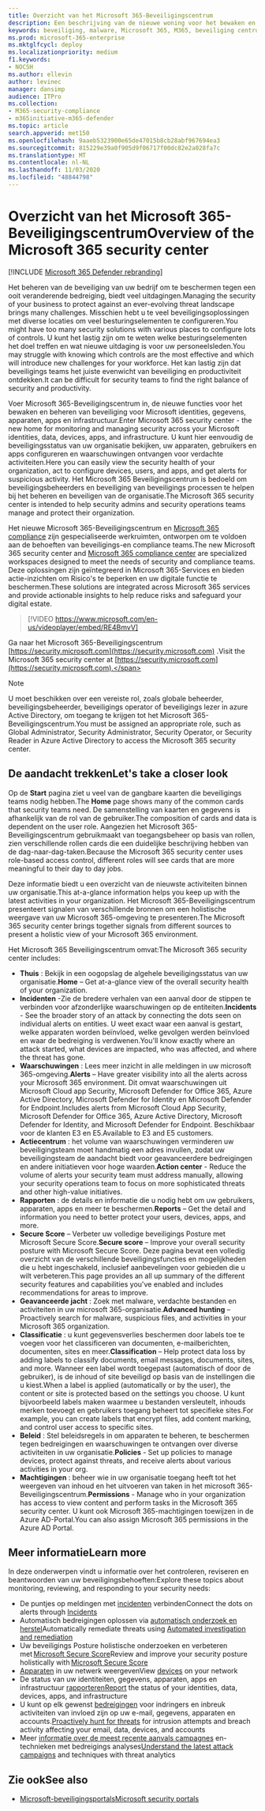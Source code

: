 ```yaml
---
title: Overzicht van het Microsoft 365-Beveiligingscentrum
description: Een beschrijving van de nieuwe woning voor het bewaken en beheren van beveiliging voor alle Microsoft-identiteiten, gegevens, apparaten en apps.
keywords: beveiliging, malware, Microsoft 365, M365, beveiliging centrum, monitor, rapport, Identities, gegevens, apparaten, apps
ms.prod: microsoft-365-enterprise
ms.mktglfcycl: deploy
ms.localizationpriority: medium
f1.keywords:
- NOCSH
ms.author: ellevin
author: levinec
manager: dansimp
audience: ITPro
ms.collection:
- M365-security-compliance
- m365initiative-m365-defender
ms.topic: article
search.appverid: met150
ms.openlocfilehash: 9aaeb5323900e65de47015b8cb28abf967694ea3
ms.sourcegitcommit: 815229e39a0f905d9f06717f00dc82e2a028fa7c
ms.translationtype: MT
ms.contentlocale: nl-NL
ms.lasthandoff: 11/03/2020
ms.locfileid: "48844798"
---
```

# <a name="overview-of-the-microsoft-365-security-center"></a><span data-ttu-id="15736-104">Overzicht van het Microsoft 365-Beveiligingscentrum</span><span class="sxs-lookup"><span data-stu-id="15736-104">Overview of the Microsoft 365 security center</span></span>

[!INCLUDE [Microsoft 365 Defender rebranding](../includes/microsoft-defender.md)]


<span data-ttu-id="15736-105">Het beheren van de beveiliging van uw bedrijf om te beschermen tegen een ooit veranderende bedreiging, biedt veel uitdagingen.</span><span class="sxs-lookup"><span data-stu-id="15736-105">Managing the security of your business to protect against an ever-evolving threat landscape brings many challenges.</span></span> <span data-ttu-id="15736-106">Misschien hebt u te veel beveiligingsoplossingen met diverse locaties om veel besturingselementen te configureren.</span><span class="sxs-lookup"><span data-stu-id="15736-106">You might have too many security solutions with various places to configure lots of controls.</span></span> <span data-ttu-id="15736-107">U kunt het lastig zijn om te weten welke besturingselementen het doel treffen en wat nieuwe uitdaging is voor uw personeelsleden.</span><span class="sxs-lookup"><span data-stu-id="15736-107">You may struggle with knowing which controls are the most effective and which will introduce new challenges for your workforce.</span></span> <span data-ttu-id="15736-108">Het kan lastig zijn dat beveiligings teams het juiste evenwicht van beveiliging en productiviteit ontdekken.</span><span class="sxs-lookup"><span data-stu-id="15736-108">It can be difficult for security teams to find the right balance of security and productivity.</span></span>

<span data-ttu-id="15736-109">Voer Microsoft 365-Beveiligingscentrum in, de nieuwe functies voor het bewaken en beheren van beveiliging voor Microsoft identities, gegevens, apparaten, apps en infrastructuur.</span><span class="sxs-lookup"><span data-stu-id="15736-109">Enter Microsoft 365 security center - the new home for monitoring and managing security across your Microsoft identities, data, devices, apps, and infrastructure.</span></span> <span data-ttu-id="15736-110">U kunt hier eenvoudig de beveiligingsstatus van uw organisatie bekijken, uw apparaten, gebruikers en apps configureren en waarschuwingen ontvangen voor verdachte activiteiten.</span><span class="sxs-lookup"><span data-stu-id="15736-110">Here you can easily view the security health of your organization, act to configure devices, users, and apps, and get alerts for suspicious activity.</span></span> <span data-ttu-id="15736-111">Het Microsoft 365 Beveiligingscentrum is bedoeld om beveiligingsbeheerders en beveiliging van beveiligings processen te helpen bij het beheren en beveiligen van de organisatie.</span><span class="sxs-lookup"><span data-stu-id="15736-111">The Microsoft 365 security center is intended to help security admins and security operations teams manage and protect their organization.</span></span>

<span data-ttu-id="15736-112">Het nieuwe Microsoft 365-Beveiligingscentrum en [Microsoft 365 compliance](https://docs.microsoft.com/microsoft-365/compliance/microsoft-365-compliance-center) zijn gespecialiseerde werkruimten, ontworpen om te voldoen aan de behoeften van beveiligings-en compliance teams.</span><span class="sxs-lookup"><span data-stu-id="15736-112">The new Microsoft 365 security center and [Microsoft 365 compliance center](https://docs.microsoft.com/microsoft-365/compliance/microsoft-365-compliance-center) are specialized workspaces designed to meet the needs of security and compliance teams.</span></span> <span data-ttu-id="15736-113">Deze oplossingen zijn geïntegreerd in Microsoft 365-Services en bieden actie-inzichten om Risico's te beperken en uw digitale functie te beschermen.</span><span class="sxs-lookup"><span data-stu-id="15736-113">These solutions are integrated across Microsoft 365 services and provide actionable insights to help reduce risks and safeguard your digital estate.</span></span>

>[!VIDEO https://www.microsoft.com/en-us/videoplayer/embed/RE4BmvV]

<span data-ttu-id="15736-114">Ga naar het Microsoft 365-Beveiligingscentrum [https://security.microsoft.com](https://security.microsoft.com) .</span><span class="sxs-lookup"><span data-stu-id="15736-114">Visit the Microsoft 365 security center at [https://security.microsoft.com](https://security.microsoft.com).</span></span> 

> [!NOTE]
> <span data-ttu-id="15736-115">U moet beschikken over een vereiste rol, zoals globale beheerder, beveiligingsbeheerder, beveiligings operator of beveiligings lezer in azure Active Directory, om toegang te krijgen tot het Microsoft 365-Beveiligingscentrum.</span><span class="sxs-lookup"><span data-stu-id="15736-115">You must be assigned an appropriate role, such as Global Administrator, Security Administrator, Security Operator, or Security Reader in Azure Active Directory to access the Microsoft 365 security center.</span></span>


## <a name="lets-take-a-closer-look"></a><span data-ttu-id="15736-116">De aandacht trekken</span><span class="sxs-lookup"><span data-stu-id="15736-116">Let's take a closer look</span></span>

<span data-ttu-id="15736-117">Op de **Start** pagina ziet u veel van de gangbare kaarten die beveiligings teams nodig hebben.</span><span class="sxs-lookup"><span data-stu-id="15736-117">The **Home** page shows many of the common cards that security teams need.</span></span> <span data-ttu-id="15736-118">De samenstelling van kaarten en gegevens is afhankelijk van de rol van de gebruiker.</span><span class="sxs-lookup"><span data-stu-id="15736-118">The composition of cards and data is dependent on the user role.</span></span> <span data-ttu-id="15736-119">Aangezien het Microsoft 365-Beveiligingscentrum gebruikmaakt van toegangsbeheer op basis van rollen, zien verschillende rollen cards die een duidelijke beschrijving hebben van de dag-naar-dag-taken.</span><span class="sxs-lookup"><span data-stu-id="15736-119">Because the Microsoft 365 security center uses role-based access control, different roles will see cards that are more meaningful to their day to day jobs.</span></span>  

<span data-ttu-id="15736-120">Deze informatie biedt u een overzicht van de nieuwste activiteiten binnen uw organisatie.</span><span class="sxs-lookup"><span data-stu-id="15736-120">This at-a-glance information helps you keep up with the latest activities in your organization.</span></span> <span data-ttu-id="15736-121">Het Microsoft 365-Beveiligingscentrum presenteert signalen van verschillende bronnen om een holistische weergave van uw Microsoft 365-omgeving te presenteren.</span><span class="sxs-lookup"><span data-stu-id="15736-121">The Microsoft 365 security center brings together signals from different sources to present a holistic view of your Microsoft 365 environment.</span></span>

<span data-ttu-id="15736-122">Het Microsoft 365 Beveiligingscentrum omvat:</span><span class="sxs-lookup"><span data-stu-id="15736-122">The Microsoft 365 security center includes:</span></span>

* <span data-ttu-id="15736-123">**Thuis** : Bekijk in een oogopslag de algehele beveiligingsstatus van uw organisatie.</span><span class="sxs-lookup"><span data-stu-id="15736-123">**Home** – Get at-a-glance view of the overall security health of your organization.</span></span>
* <span data-ttu-id="15736-124">**Incidenten** -Zie de bredere verhalen van een aanval door de stippen te verbinden voor afzonderlijke waarschuwingen op de entiteiten.</span><span class="sxs-lookup"><span data-stu-id="15736-124">**Incidents** - See the broader story of an attack by connecting the dots seen on individual alerts on entities.</span></span> <span data-ttu-id="15736-125">U weet exact waar een aanval is gestart, welke apparaten worden beïnvloed, welke gevolgen werden beïnvloed en waar de bedreiging is verdwenen.</span><span class="sxs-lookup"><span data-stu-id="15736-125">You'll know exactly where an attack started, what devices are impacted, who was affected, and where the threat has gone.</span></span>
* <span data-ttu-id="15736-126">**Waarschuwingen** : Lees meer inzicht in alle meldingen in uw microsoft 365-omgeving.</span><span class="sxs-lookup"><span data-stu-id="15736-126">**Alerts** – Have greater visibility into all the alerts across your Microsoft 365 environment.</span></span> <span data-ttu-id="15736-127">Dit omvat waarschuwingen uit Microsoft Cloud app Security, Microsoft Defender for Office 365, Azure Active Directory, Microsoft Defender for Identity en Microsoft Defender for Endpoint.</span><span class="sxs-lookup"><span data-stu-id="15736-127">Includes alerts from Microsoft Cloud App Security, Microsoft Defender for Office 365, Azure Active Directory, Microsoft Defender for Identity, and Microsoft Defender for Endpoint.</span></span> <span data-ttu-id="15736-128">Beschikbaar voor de klanten E3 en E5.</span><span class="sxs-lookup"><span data-stu-id="15736-128">Available to E3 and E5 customers.</span></span>  
* <span data-ttu-id="15736-129">**Actiecentrum** : het volume van waarschuwingen verminderen uw beveiligingsteam moet handmatig een adres invullen, zodat uw beveiligingsteam de aandacht biedt voor geavanceerdere bedreigingen en andere initiatieven voor hoge waarden.</span><span class="sxs-lookup"><span data-stu-id="15736-129">**Action center** - Reduce the volume of alerts your security team must address manually, allowing your security operations team to focus on more sophisticated threats and other high-value initiatives.</span></span>
* <span data-ttu-id="15736-130">**Rapporten** : de details en informatie die u nodig hebt om uw gebruikers, apparaten, apps en meer te beschermen.</span><span class="sxs-lookup"><span data-stu-id="15736-130">**Reports** – Get the detail and information you need to better protect your users, devices, apps, and more.</span></span>
* <span data-ttu-id="15736-131">**Secure Score** – Verbeter uw volledige beveiligings Posture met Microsoft Secure Score.</span><span class="sxs-lookup"><span data-stu-id="15736-131">**Secure score** – Improve your overall security posture with Microsoft Secure Score.</span></span> <span data-ttu-id="15736-132">Deze pagina bevat een volledig overzicht van de verschillende beveiligingsfuncties en mogelijkheden die u hebt ingeschakeld, inclusief aanbevelingen voor gebieden die u wilt verbeteren.</span><span class="sxs-lookup"><span data-stu-id="15736-132">This page provides an all up summary of the different security features and capabilities you've enabled and includes recommendations for areas to improve.</span></span>
* <span data-ttu-id="15736-133">**Geavanceerde jacht** : Zoek met malware, verdachte bestanden en activiteiten in uw microsoft 365-organisatie.</span><span class="sxs-lookup"><span data-stu-id="15736-133">**Advanced hunting** – Proactively search for malware, suspicious files, and activities in your Microsoft 365 organization.</span></span>
* <span data-ttu-id="15736-134">**Classificatie** : u kunt gegevensverlies beschermen door labels toe te voegen voor het classificeren van documenten, e-mailberichten, documenten, sites en meer.</span><span class="sxs-lookup"><span data-stu-id="15736-134">**Classification** – Help protect data loss by adding labels to classify documents, email messages, documents, sites, and more.</span></span> <span data-ttu-id="15736-135">Wanneer een label wordt toegepast (automatisch of door de gebruiker), is de inhoud of site beveiligd op basis van de instellingen die u kiest.</span><span class="sxs-lookup"><span data-stu-id="15736-135">When a label is applied (automatically or by the user), the content or site is protected based on the settings you choose.</span></span> <span data-ttu-id="15736-136">U kunt bijvoorbeeld labels maken waarmee u bestanden versleutelt, inhouds merken toevoegt en gebruikers toegang beheert tot specifieke sites.</span><span class="sxs-lookup"><span data-stu-id="15736-136">For example, you can create labels that encrypt files, add content marking, and control user access to specific sites.</span></span>
* <span data-ttu-id="15736-137">**Beleid** : Stel beleidsregels in om apparaten te beheren, te beschermen tegen bedreigingen en waarschuwingen te ontvangen over diverse activiteiten in uw organisatie.</span><span class="sxs-lookup"><span data-stu-id="15736-137">**Policies** - Set up policies to manage devices, protect against threats, and receive alerts about various activities in your org.</span></span>
* <span data-ttu-id="15736-138">**Machtigingen** : beheer wie in uw organisatie toegang heeft tot het weergeven van inhoud en het uitvoeren van taken in het microsoft 365-Beveiligingscentrum.</span><span class="sxs-lookup"><span data-stu-id="15736-138">**Permissions** - Manage who in your organization has access to view content and perform tasks in the Microsoft 365 security center.</span></span> <span data-ttu-id="15736-139">U kunt ook Microsoft 365-machtigingen toewijzen in de Azure AD-Portal.</span><span class="sxs-lookup"><span data-stu-id="15736-139">You can also assign Microsoft 365 permissions in the Azure AD Portal.</span></span>

## <a name="learn-more"></a><span data-ttu-id="15736-140">Meer informatie</span><span class="sxs-lookup"><span data-stu-id="15736-140">Learn more</span></span>

<span data-ttu-id="15736-141">In deze onderwerpen vindt u informatie over het controleren, reviseren en beantwoorden van uw beveiligingsbehoeften:</span><span class="sxs-lookup"><span data-stu-id="15736-141">Explore these topics about monitoring, reviewing, and responding to your security needs:</span></span>

- <span data-ttu-id="15736-142">De puntjes op meldingen met [incidenten](incident-queue.md) verbinden</span><span class="sxs-lookup"><span data-stu-id="15736-142">Connect the dots on alerts through [Incidents](incident-queue.md)</span></span>
- <span data-ttu-id="15736-143">Automatisch bedreigingen oplossen via [automatisch onderzoek en herstel](mtp-autoir.md)</span><span class="sxs-lookup"><span data-stu-id="15736-143">Automatically remediate threats using [Automated investigation and remediation](mtp-autoir.md)</span></span>
- <span data-ttu-id="15736-144">Uw beveiligings Posture holistische onderzoeken en verbeteren met [Microsoft Secure Score](microsoft-secure-score.md)</span><span class="sxs-lookup"><span data-stu-id="15736-144">Review and improve your security posture holistically with [Microsoft Secure Score](microsoft-secure-score.md)</span></span>
- <span data-ttu-id="15736-145">[Apparaten](device-profile.md) in uw netwerk weergeven</span><span class="sxs-lookup"><span data-stu-id="15736-145">View [devices](device-profile.md) on your network</span></span>
- <span data-ttu-id="15736-146">De status van uw identiteiten, gegevens, apparaten, apps en infrastructuur [rapporteren](monitoring-and-reporting.md)</span><span class="sxs-lookup"><span data-stu-id="15736-146">[Report](monitoring-and-reporting.md) the status of your identities, data, devices, apps, and infrastructure</span></span>
- <span data-ttu-id="15736-147">U kunt op elk gewenst [bedreigingen](advanced-hunting-overview.md) voor indringers en inbreuk activiteiten van invloed zijn op uw e-mail, gegevens, apparaten en accounts.</span><span class="sxs-lookup"><span data-stu-id="15736-147">[Proactively hunt for threats](advanced-hunting-overview.md) for intrusion attempts and breach activity affecting your email, data, devices, and accounts</span></span>
- <span data-ttu-id="15736-148">Meer [informatie over de meest recente aanvals campagnes](latest-attack-campaigns.md) en-technieken met bedreigings analyses</span><span class="sxs-lookup"><span data-stu-id="15736-148">[Understand the latest attack campaigns](latest-attack-campaigns.md) and techniques with threat analytics</span></span>

## <a name="see-also"></a><span data-ttu-id="15736-149">Zie ook</span><span class="sxs-lookup"><span data-stu-id="15736-149">See also</span></span>

- [<span data-ttu-id="15736-150">Microsoft-beveiligingsportals</span><span class="sxs-lookup"><span data-stu-id="15736-150">Microsoft security portals</span></span>](portals.md)

